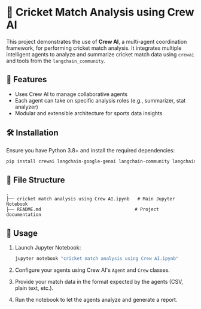# 🏏 Cricket Match Analysis using Crew AI

This project demonstrates the use of **Crew AI**, a multi-agent coordination framework, for performing cricket match analysis. It integrates multiple intelligent agents to analyze and summarize cricket match data using `crewai` and tools from the `langchain_community`.

## 🚀 Features

- Uses Crew AI to manage collaborative agents
- Each agent can take on specific analysis roles (e.g., summarizer, stat analyzer)
- Modular and extensible architecture for sports data insights

## 🛠️ Installation

Ensure you have Python 3.8+ and install the required dependencies:

```bash
pip install crewai langchain-google-genai langchain-community langchain
```

## 📁 File Structure

```plaintext
.
├── cricket match analysis using Crew AI.ipynb   # Main Jupyter Notebook
├── README.md                                   # Project documentation
```

## 📌 Usage

1. Launch Jupyter Notebook:
   ```bash
   jupyter notebook "cricket match analysis using Crew AI.ipynb"
   ```

2. Configure your agents using Crew AI's `Agent` and `Crew` classes.
3. Provide your match data in the format expected by the agents (CSV, plain text, etc.).
4. Run the notebook to let the agents analyze and generate a report.
